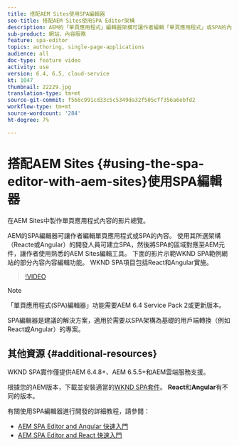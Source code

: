 ```yaml
---
title: 搭配AEM Sites使用SPA編輯器
seo-title: 搭配AEM Sites使用SPA Editor架構
description: AEM的「單頁應用程式」編輯器架構可讓作者編輯「單頁應用程式」或SPA的內容。 使用React或Angular架構的開發人員可建立SPA，然後將SPA的區域對應至AEM元件，讓作者使用熟悉的AEM Sites編輯工具。
sub-product: 網站，內容服務
feature: spa-editor
topics: authoring, single-page-applications
audience: all
doc-type: feature video
activity: use
version: 6.4, 6.5, cloud-service
kt: 1047
thumbnail: 22229.jpg
translation-type: tm+mt
source-git-commit: f568c991cd33c5c5349da32f505cff356a6ebfd2
workflow-type: tm+mt
source-wordcount: '284'
ht-degree: 7%

---
```



# 搭配AEM Sites {#using-the-spa-editor-with-aem-sites}使用SPA編輯器

在AEM Sites中製作單頁應用程式內容的影片總覽。

AEM的SPA編輯器可讓作者編輯單頁應用程式或SPA的內容。 使用其所選架構（Reacte或Angular）的開發人員可建立SPA，然後將SPA的區域對應至AEM元件，讓作者使用熟悉的AEM Sites編輯工具。 下面的影片示範WKND SPA範例網站的部分內容內容編輯功能。 WKND SPA項目包括React和Angular實施。

>[!VIDEO](https://video.tv.adobe.com/v/22229?quality=12&learn=on)

>[!NOTE]
>
> 「單頁應用程式(SPA)編輯器」功能需要AEM 6.4 Service Pack 2或更新版本。
>
> SPA編輯器是建議的解決方案，適用於需要以SPA架構為基礎的用戶端轉換（例如React或Angular）的專案。

## 其他資源 {#additional-resources}

WKND SPA實作僅提供AEM 6.4.8+、AEM 6.5.5+和AEM雲端服務支援。

根據您的AEM版本，下載並安裝適當的[WKND SPA套件](https://github.com/adobe/aem-guides-wknd-spa/releases)。 **React**&#x200B;和&#x200B;**Angular**&#x200B;有不同的版本。

有關使用SPA編輯器進行開發的詳細教程，請參閱：

* [AEM SPA Editor and Angular 快速入門](https://docs.adobe.com/content/help/en/experience-manager-learn/spa-angular-tutorial/overview.html)
* [AEM SPA Editor and React 快速入門](https://docs.adobe.com/content/help/en/experience-manager-learn/spa-react-tutorial/overview.html)
